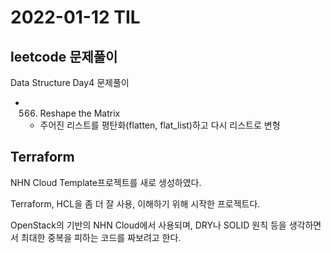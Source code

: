 # 2022-01-12 TIL

## leetcode 문제풀이

Data Structure Day4 문제풀이

- 566. Reshape the Matrix
  - 주어진 리스트를 평탄화(flatten, flat_list)하고 다시 리스트로 변형

## Terraform

NHN Cloud Template프로젝트를 새로 생성하였다.

Terraform, HCL을 좀 더 잘 사용, 이해하기 위해 시작한 프로젝트다.

OpenStack의 기반의 NHN Cloud에서 사용되며, DRY나 SOLID 원칙 등을 생각하면서 최대한 중복을 피하는 코드를 짜보려고 한다.
